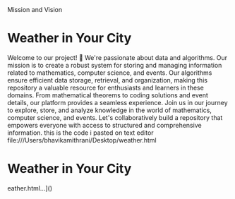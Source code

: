 <!DOCTYPE html>
<html>
<head>
 Mission and Vision 
</head>
<body>
  <h1>Weather in Your City</h1>
  <div id="weather-info"></div>

<body>
  Welcome to our project! 🚀 We're passionate about data and algorithms. Our mission is to create a robust system for storing and managing information related to mathematics, computer science, and events. Our algorithms ensure efficient data storage, retrieval, and organization, making this repository a valuable resource for enthusiasts and learners in these domains. From mathematical theorems to coding solutions and event details, our platform provides a seamless experience. Join us in our journey to explore, store, and analyze knowledge in the world of mathematics, computer science, and events. Let's collaboratively build a repository that empowers everyone with access to structured and comprehensive information.
 
</body>
this is the code i pasted on text editor
<br>file:///Users/bhavikamithrani/Desktop/weather.html<br>
<html>
<head>
  <title>Weather App</title>
</head>
<body>
  <h1>Weather in Your City</h1>
  <div id="weather-info"></div>

  <script>
    // Replace 'YOUR_API_KEY' with your OpenWeatherMap API key
    const apiKey = 'ef518f509c3d1105a83061baf3bcfb49';

    // Replace 'YOUR_CITY' with the name of the city for which you want to get weather information
    const city = 'NEW DELHI';

    const weatherInfo = document.getElementById('weather-info');

    // Fetch weather data from the API
    fetch(`https://api.openweathermap.org/data/2.5/weather?q=${city}&appid=${apiKey}`)
      .then(response => response.json())
      .then(data => {
        const temperature = data.main.temp;
        const humidity = data.main.humidity;
        const description = data.weather[0].description;

        // Display the weather information
        weatherInfo.innerHTML = `
          <p>Temperature: ${temperature}°C</p>
          <p>Humidity: ${humidity}%</p>
          <p>Description: ${description}</p>
        `;
      })
      .catch(error => {
        console.error('Error fetching weather data:', error);
        weatherInfo.innerHTML = 'Unable to fetch weather data.';
      });
  </script>
</body>
</html>
eather.html…]()



</body>
</html>
